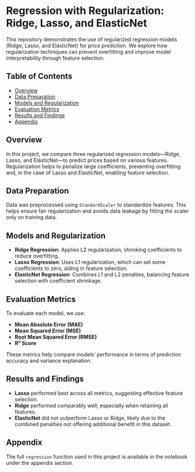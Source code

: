 # Regression with Regularization: Ridge, Lasso, and ElasticNet

This repository demonstrates the use of regularized regression models (Ridge, Lasso, and ElasticNet) for price prediction. We explore how regularization techniques can prevent overfitting and improve model interpretability through feature selection.

## Table of Contents
- [Overview](#overview)
- [Data Preparation](#data-preparation)
- [Models and Regularization](#models-and-regularization)
- [Evaluation Metrics](#evaluation-metrics)
- [Results and Findings](#results-and-findings)
- [Appendix](#appendix)

## Overview
In this project, we compare three regularized regression models—Ridge, Lasso, and ElasticNet—to predict prices based on various features. Regularization helps to penalize large coefficients, preventing overfitting and, in the case of Lasso and ElasticNet, enabling feature selection.

## Data Preparation
Data was preprocessed using `StandardScaler` to standardize features. This helps ensure fair regularization and avoids data leakage by fitting the scaler only on training data.

## Models and Regularization
- **Ridge Regression**: Applies L2 regularization, shrinking coefficients to reduce overfitting.
- **Lasso Regression**: Uses L1 regularization, which can set some coefficients to zero, aiding in feature selection.
- **ElasticNet Regression**: Combines L1 and L2 penalties, balancing feature selection with coefficient shrinkage.

## Evaluation Metrics
To evaluate each model, we use:
- **Mean Absolute Error (MAE)**
- **Mean Squared Error (MSE)**
- **Root Mean Squared Error (RMSE)**
- **R² Score**

These metrics help compare models’ performance in terms of prediction accuracy and variance explanation.

## Results and Findings
- **Lasso** performed best across all metrics, suggesting effective feature selection.
- **Ridge** performed comparably well, especially when retaining all features.
- **ElasticNet** did not outperform Lasso or Ridge, likely due to the combined penalties not offering additional benefit in this dataset.

## Appendix
The full `regression` function used in this project is available in the notebook under the appendix section.
